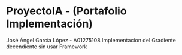 # ProyectoIA - (Portafolio Implementación)
José Ángel García López - A01275108
Implementacion del Gradiente decendiente sin usar Framework
